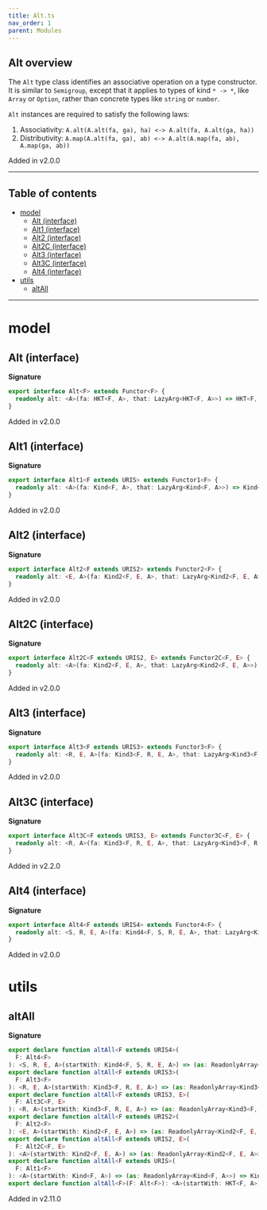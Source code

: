 ```yaml
---
title: Alt.ts
nav_order: 1
parent: Modules
---
```


## Alt overview

The `Alt` type class identifies an associative operation on a type constructor. It is similar to `Semigroup`, except
that it applies to types of kind `* -> *`, like `Array` or `Option`, rather than concrete types like `string` or
`number`.

`Alt` instances are required to satisfy the following laws:

1. Associativity: `A.alt(A.alt(fa, ga), ha) <-> A.alt(fa, A.alt(ga, ha))`
2. Distributivity: `A.map(A.alt(fa, ga), ab) <-> A.alt(A.map(fa, ab), A.map(ga, ab))`

Added in v2.0.0

---

<h2 class="text-delta">Table of contents</h2>

- [model](#model)
  - [Alt (interface)](#alt-interface)
  - [Alt1 (interface)](#alt1-interface)
  - [Alt2 (interface)](#alt2-interface)
  - [Alt2C (interface)](#alt2c-interface)
  - [Alt3 (interface)](#alt3-interface)
  - [Alt3C (interface)](#alt3c-interface)
  - [Alt4 (interface)](#alt4-interface)
- [utils](#utils)
  - [altAll](#altall)

---

# model

## Alt (interface)

**Signature**

```ts
export interface Alt<F> extends Functor<F> {
  readonly alt: <A>(fa: HKT<F, A>, that: LazyArg<HKT<F, A>>) => HKT<F, A>
}
```

Added in v2.0.0

## Alt1 (interface)

**Signature**

```ts
export interface Alt1<F extends URIS> extends Functor1<F> {
  readonly alt: <A>(fa: Kind<F, A>, that: LazyArg<Kind<F, A>>) => Kind<F, A>
}
```

Added in v2.0.0

## Alt2 (interface)

**Signature**

```ts
export interface Alt2<F extends URIS2> extends Functor2<F> {
  readonly alt: <E, A>(fa: Kind2<F, E, A>, that: LazyArg<Kind2<F, E, A>>) => Kind2<F, E, A>
}
```

Added in v2.0.0

## Alt2C (interface)

**Signature**

```ts
export interface Alt2C<F extends URIS2, E> extends Functor2C<F, E> {
  readonly alt: <A>(fa: Kind2<F, E, A>, that: LazyArg<Kind2<F, E, A>>) => Kind2<F, E, A>
}
```

Added in v2.0.0

## Alt3 (interface)

**Signature**

```ts
export interface Alt3<F extends URIS3> extends Functor3<F> {
  readonly alt: <R, E, A>(fa: Kind3<F, R, E, A>, that: LazyArg<Kind3<F, R, E, A>>) => Kind3<F, R, E, A>
}
```

Added in v2.0.0

## Alt3C (interface)

**Signature**

```ts
export interface Alt3C<F extends URIS3, E> extends Functor3C<F, E> {
  readonly alt: <R, A>(fa: Kind3<F, R, E, A>, that: LazyArg<Kind3<F, R, E, A>>) => Kind3<F, R, E, A>
}
```

Added in v2.2.0

## Alt4 (interface)

**Signature**

```ts
export interface Alt4<F extends URIS4> extends Functor4<F> {
  readonly alt: <S, R, E, A>(fa: Kind4<F, S, R, E, A>, that: LazyArg<Kind4<F, S, R, E, A>>) => Kind4<F, S, R, E, A>
}
```

Added in v2.0.0

# utils

## altAll

**Signature**

```ts
export declare function altAll<F extends URIS4>(
  F: Alt4<F>
): <S, R, E, A>(startWith: Kind4<F, S, R, E, A>) => (as: ReadonlyArray<Kind4<F, S, R, E, A>>) => Kind4<F, S, R, E, A>
export declare function altAll<F extends URIS3>(
  F: Alt3<F>
): <R, E, A>(startWith: Kind3<F, R, E, A>) => (as: ReadonlyArray<Kind3<F, R, E, A>>) => Kind3<F, R, E, A>
export declare function altAll<F extends URIS3, E>(
  F: Alt3C<F, E>
): <R, A>(startWith: Kind3<F, R, E, A>) => (as: ReadonlyArray<Kind3<F, R, E, A>>) => Kind3<F, R, E, A>
export declare function altAll<F extends URIS2>(
  F: Alt2<F>
): <E, A>(startWith: Kind2<F, E, A>) => (as: ReadonlyArray<Kind2<F, E, A>>) => Kind2<F, E, A>
export declare function altAll<F extends URIS2, E>(
  F: Alt2C<F, E>
): <A>(startWith: Kind2<F, E, A>) => (as: ReadonlyArray<Kind2<F, E, A>>) => Kind2<F, E, A>
export declare function altAll<F extends URIS>(
  F: Alt1<F>
): <A>(startWith: Kind<F, A>) => (as: ReadonlyArray<Kind<F, A>>) => Kind<F, A>
export declare function altAll<F>(F: Alt<F>): <A>(startWith: HKT<F, A>) => (as: ReadonlyArray<HKT<F, A>>) => HKT<F, A>
```

Added in v2.11.0
